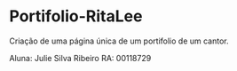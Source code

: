 # Portifolio-RitaLee
Criação de uma página única de um portifolio de um cantor.

Aluna: Julie Silva Ribeiro
RA: 00118729
